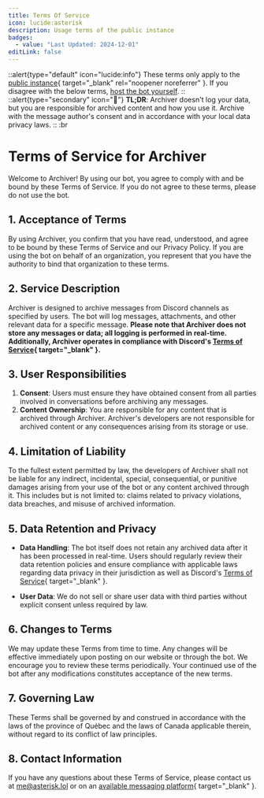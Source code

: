 ```yaml
---
title: Terms Of Service
icon: lucide:asterisk
description: Usage terms of the public instance
badges:
  - value: "Last Updated: 2024-12-01"
editLink: false
---
```


::alert{type="default" icon="lucide:info"}
These terms only apply to the [public instance](https://discord.com/oauth2/authorize?client_id=1311438512045949029){ target="_blank" rel="noopener noreferrer" }. If you disagree with the below terms, [host the bot yourself](/selfhost).
::
::alert{type="secondary" icon="📌"}
**TL;DR**: Archiver doesn't log your data, but you are responsible for archived content and how you use it. Archive with the message author's consent and in accordance with your local data privacy laws.
::
:br
# Terms of Service for Archiver

Welcome to Archiver! By using our bot, you agree to comply with and be bound by these Terms of Service. If you do not agree to these terms, please do not use the bot.

## 1. Acceptance of Terms
By using Archiver, you confirm that you have read, understood, and agree to be bound by these Terms of Service and our Privacy Policy. If you are using the bot on behalf of an organization, you represent that you have the authority to bind that organization to these terms.

## 2. Service Description
Archiver is designed to archive messages from Discord channels as specified by users. The bot will log messages, attachments, and other relevant data for a specific message. **Please note that Archiver does not store any messages or data; all logging is performed in real-time. Additionally, Archiver operates in compliance with Discord's [Terms of Service](https://discord.com/tos){ target="_blank" }.**

## 3. User Responsibilities
1. **Consent**: Users must ensure they have obtained consent from all parties involved in conversations before archiving any messages.
2. **Content Ownership**: You are responsible for any content that is archived through Archiver. Archiver's developers are not responsible for archived content or any consequences arising from its storage or use.

## 4. Limitation of Liability
To the fullest extent permitted by law, the developers of Archiver shall not be liable for any indirect, incidental, special, consequential, or punitive damages arising from your use of the bot or any content archived through it. This includes but is not limited to: claims related to privacy violations, data breaches, and misuse of archived information.

## 5. Data Retention and Privacy
- **Data Handling**: The bot itself does not retain any archived data after it has been processed in real-time. Users should regularly review their data retention policies and ensure compliance with applicable laws regarding data privacy in their jurisdiction as well as Discord's [Terms of Service](https://discord.com/tos){ target="_blank" }.

- **User Data**: We do not sell or share user data with third parties without explicit consent unless required by law.

## 6. Changes to Terms
We may update these Terms from time to time. Any changes will be effective immediately upon posting on our website or through the bot. We encourage you to review these terms periodically. Your continued use of the bot after any modifications constitutes acceptance of the new terms.

## 7. Governing Law
These Terms shall be governed by and construed in accordance with the laws of the province of Québec and the laws of Canada applicable therein, without regard to its conflict of law principles.

## 8. Contact Information
If you have any questions about these Terms of Service, please contact us at [me@asterisk.lol](mailto:me@asterisk.lol) or on an [available messaging platform](https://asterisk.lol/socials){ target="_blank" }.
